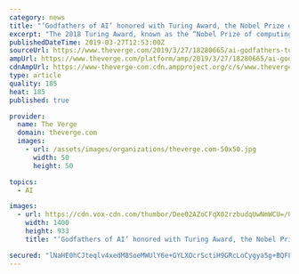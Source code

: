 ```yaml
---
category: news
title: "‘Godfathers of AI’ honored with Turing Award, the Nobel Prize of computing"
excerpt: "The 2018 Turing Award, known as the “Nobel Prize of computing,” has been given to a trio of researchers who laid ... Yoshua Bengio, Geoffrey Hinton, and Yann LeCun — sometimes called the ‘godfathers of AI’ — have been recognized with the ..."
publishedDateTime: 2019-03-27T12:53:00Z
sourceUrl: https://www.theverge.com/2019/3/27/18280665/ai-godfathers-turing-award-2018-yoshua-bengio-geoffrey-hinton-yann-lecun
ampUrl: https://www.theverge.com/platform/amp/2019/3/27/18280665/ai-godfathers-turing-award-2018-yoshua-bengio-geoffrey-hinton-yann-lecun
cdnAmpUrl: https://www-theverge-com.cdn.ampproject.org/c/s/www.theverge.com/platform/amp/2019/3/27/18280665/ai-godfathers-turing-award-2018-yoshua-bengio-geoffrey-hinton-yann-lecun
type: article
quality: 185
heat: 185
published: true

provider:
  name: The Verge
  domain: theverge.com
  images:
    - url: /assets/images/organizations/theverge.com-50x50.jpg
      width: 50
      height: 50

topics:
  - AI

images:
  - url: https://cdn.vox-cdn.com/thumbor/Dee02AZoCFqX02rzbudqUwNmWCU=/0x0:1800x1200/1400x933/filters:focal(756x456:1044x744):no_upscale()/cdn.vox-cdn.com/uploads/chorus_image/image/63307717/verge_180326_3322_0001.0.jpg
    width: 1400
    height: 933
    title: "‘Godfathers of AI’ honored with Turing Award, the Nobel Prize of computing"

secured: "lNaHE0hCJteqlv4xedM8SoeMWUlY6e+GYLXOcrSctiH9GRcLoCygya5g+BQFLX18G3+iT1samo7C9V5HioZJS543lVy0KFfzWesdso7+l4m0Z1pVSGsjJjlaxFbDf7XuBOCD+XVidypyk693tEhe099CsQSMgyfqZoE5UlczaSsW8sDQIbT18+Yt5Z4FnR4IlvjRyuQv1j+yivsMLVfMNbJAwEjajfwU7RKoBnKSHN+bV1try7s5WpEg2lEjp2sOtJygK0lqqzJXltC15yEO+g==;Wvc4I9XGmPOm2ic6WDOpuw=="
---
```


